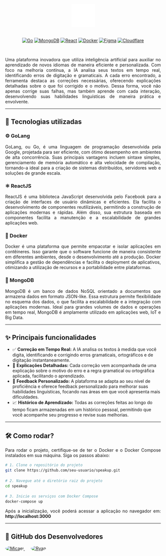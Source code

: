 <div align="center">
  <img src="./frontend/web/public/logo.png" width="75" alt="SpeakUp Logo">
</div>

<br>

<div align="center">
   
  [![Go](https://img.shields.io/badge/Go-00ADD8?style=for-the-badge&logo=go&logoColor=white)](https://golang.org/) [![MongoDB](https://img.shields.io/badge/MongoDB-47A248?style=for-the-badge&logo=mongodb&logoColor=white)](https://www.mongodb.com/) [![React](https://img.shields.io/badge/React-61DAFB?style=for-the-badge&logo=react&logoColor=black)](https://reactjs.org/) [![Docker](https://img.shields.io/badge/Docker-2496ED?style=for-the-badge&logo=docker&logoColor=white)](https://www.docker.com/) [![Figma](https://img.shields.io/badge/Figma-F24E1E?style=for-the-badge&logo=figma&logoColor=white)](https://www.figma.com/) [![Cloudflare](https://img.shields.io/badge/Cloudflare-F38020?style=for-the-badge&logo=Cloudflare&logoColor=white)](https://www.cloudflare.com/)
  
</div>

<br>

<p align="justify">
Uma plataforma inovadora que utiliza inteligência artificial para auxiliar no aprendizado de novos idiomas de maneira eficiente e personalizada. 
Com foco na melhoria contínua, a IA analisa seus textos em tempo real, identificando erros de digitação e gramaticais.
A cada erro encontrado, a ferramenta destaca as correções necessárias, oferecendo explicações detalhadas sobre o que foi corrigido e o motivo.
Dessa forma, você não apenas corrige suas falhas, mas também aprende com cada interação, desenvolvendo suas habilidades linguísticas de maneira prática e envolvente.
</p>

---

## 🚀 Tecnologias utilizadas

### ⚙️ GoLang
<p align="justify">
GoLang, ou Go, é uma linguagem de programação desenvolvida pela Google, projetada para ser eficiente, com ótimo desempenho em ambientes de alta concorrência. Suas principais vantagens incluem sintaxe simples, gerenciamento de memória automático e alta velocidade de compilação, tornando-a ideal para a criação de sistemas distribuídos, servidores web e soluções de grande escala.
</p>

### ⚛️ ReactJS
<p align="justify">
ReactJS é uma biblioteca JavaScript desenvolvida pelo Facebook para a criação de interfaces de usuário dinâmicas e eficientes. Ela facilita o desenvolvimento de componentes reutilizáveis, permitindo a construção de aplicações modernas e rápidas. Além disso, sua estrutura baseada em componentes facilita a manutenção e a escalabilidade de grandes aplicações web.
</p>

### 🐳 Docker
<p align="justify">
Docker é uma plataforma que permite empacotar e isolar aplicações em contêineres. Isso garante que o software funcione de maneira consistente em diferentes ambientes, desde o desenvolvimento até a produção. Docker simplifica a gestão de dependências e facilita o deployment de aplicativos, otimizando a utilização de recursos e a portabilidade entre plataformas.
</p>

### 🍃 MongoDB
<p align="justify">
MongoDB é um banco de dados NoSQL orientado a documentos que armazena dados em formato JSON-like. Essa estrutura permite flexibilidade no esquema dos dados, o que facilita a escalabilidade e a integração com aplicações modernas. Ideal para grandes volumes de dados e operações em tempo real, MongoDB é amplamente utilizado em aplicações web, IoT e Big Data.
</p>

---

## ✨ Principais funcionalidades

- ✅ **Correção em Tempo Real:** A IA analisa os textos à medida que você digita, identificando e corrigindo erros gramaticais, ortográficos e de digitação instantaneamente.
- 📘 **Explicações Detalhadas:** Cada correção vem acompanhada de uma explicação sobre o motivo do erro e a regra gramatical ou ortográfica aplicada, facilitando o aprendizado.
- 🧠 **Feedback Personalizado:** A plataforma se adapta ao seu nível de proficiência e oferece feedback personalizado para melhorar suas habilidades linguísticas, focando nas áreas em que você apresenta mais dificuldades.
- 📈 **Histórico de Aprendizado:** Todas as correções feitas ao longo do tempo ficam armazenadas em um histórico pessoal, permitindo que você acompanhe seu progresso e revise suas melhorias.

---

## 🛠️ Como rodar?

<p align="justify">
Para rodar o projeto, certifique-se de ter o Docker e o Docker Compose instalados em sua máquina. Siga os passos abaixo:
</p>

```bash
# 1. Clone o repositório do projeto
git clone https://github.com/seu-usuario/speakup.git

# 2. Navegue até o diretório raiz do projeto
cd speakup

# 3. Inicie os serviços com Docker Compose
docker-compose up
```

<p align="justify"> Após a inicialização, você poderá acessar a aplicação no navegador em: <strong>http://localhost:3000</strong> </p>

---

## 👥 GitHub dos Desenvolvedores

<div>
  <a href="https://github.com/eu-micaeu" target="_blank">
    <img src="https://avatars.githubusercontent.com/u/69124656?v=4" alt="Micael" width="100" style="border-radius: 50%;">
  </a>
  &nbsp;&nbsp;&nbsp;&nbsp;
  <a href="https://github.com/ryanmiura" target="_blank">
    <img src="https://avatars.githubusercontent.com/u/57397826?v=4" alt="Ryan" width="100" style="border-radius: 50%;">
  </a>
</div>
